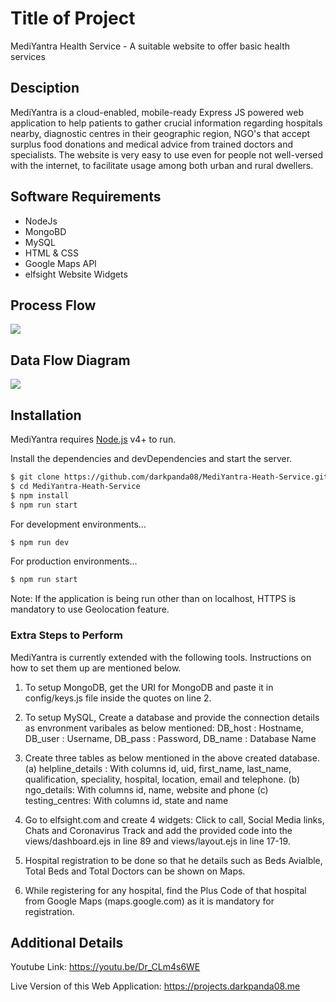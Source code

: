 # Title of Project
MediYantra Health Service - A suitable website to offer basic health services

## Desciption
MediYantra is a cloud-enabled, mobile-ready Express JS powered web application to help patients to gather crucial information regarding hospitals nearby, diagnostic centres in their geographic region, NGO's that accept surplus food donations and medical advice from trained doctors and specialists. The website is very easy to use even for people not well-versed with the internet, to facilitate usage among both urban and rural dwellers.

## Software Requirements
  - NodeJs
  - MongoBD
  - MySQL
  - HTML & CSS
  - Google Maps API
  - elfsight Website Widgets
  
## Process Flow
![](https://github.com/darkpanda08/MediYantra-Heath-Service/blob/master/process_flow.png?raw=true)

## Data Flow Diagram
![](https://github.com/darkpanda08/MediYantra-Heath-Service/blob/master/data_flow.png?raw=true)

## Installation

MediYantra requires [Node.js](https://nodejs.org/) v4+ to run.

Install the dependencies and devDependencies and start the server.

```sh
$ git clone https://github.com/darkpanda08/MediYantra-Heath-Service.git
$ cd MediYantra-Heath-Service
$ npm install
$ npm run start
```
For development environments...
```sh
$ npm run dev
```
For production environments...

```sh
$ npm run start
```
Note: If the application is being run other than on localhost, HTTPS is mandatory to use Geolocation feature.

### Extra Steps to Perform 

MediYantra is currently extended with the following tools. Instructions on how to set them up are mentioned below.

1. To setup MongoDB, get the URI for MongoDB and paste it in config/keys.js file inside the quotes on line 2.

2. To setup MySQL, Create a database and provide the connection details as envronment varibales as below mentioned:
DB_host : Hostname,
DB_user : Username,
DB_pass : Password,
DB_name : Database Name

3. Create three tables as below mentioned in the above created database.
(a) helpline_details : With columns id, uid, first_name, last_name, qualification, speciality, hospital, location, email and telephone.
(b) ngo_details: With columns id, name, website and phone 
(c) testing_centres: With columns id, state and name

4. Go to elfsight.com and create 4 widgets: Click to call, Social Media links, Chats and Coronavirus Track and add the provided code into the views/dashboard.ejs in line 89 and views/layout.ejs in line 17-19.

5. Hospital registration to be done so that he details such as Beds Avialble, Total Beds and Total Doctors can be shown on Maps.

6. While registering for any hospital, find the Plus Code of that hospital from Google Maps (maps.google.com) as it is mandatory for registration. 

## Additional Details

Youtube Link: https://youtu.be/Dr_CLm4s6WE

Live Version of this Web Application: https://projects.darkpanda08.me

